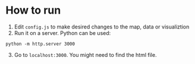 # How to run

1. Edit `config.js` to make desired changes to the map, data or visualiztion
2. Run it on a server. Python can be used:

```
python -m http.server 3000
```

3. Go to `localhost:3000`. You might need to find the html file.
